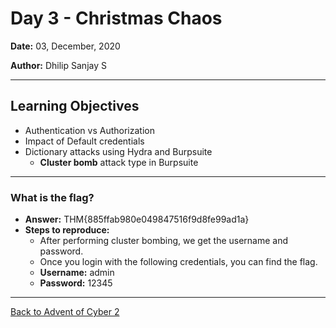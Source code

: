 # Day 3 - Christmas Chaos

**Date:** 03, December, 2020

**Author:** Dhilip Sanjay S

---
## Learning Objectives
- Authentication vs Authorization
- Impact of Default credentials
- Dictionary attacks using Hydra and Burpsuite
    - **Cluster bomb** attack type in Burpsuite

---
### What is the flag?
- **Answer:** THM{885ffab980e049847516f9d8fe99ad1a}
- **Steps to reproduce:**
    - After performing cluster bombing, we get the username and password.
    - Once you login with the following credentials, you can find the flag. 
    - **Username:** admin
    - **Password:** 12345
---
[Back to Advent of Cyber 2](TryHackMe/Advent%20of%20Cyber%202) 